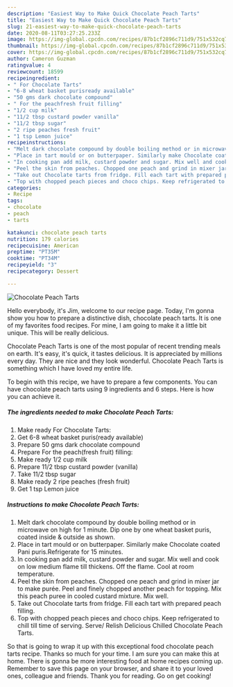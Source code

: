 ```yaml
---
description: "Easiest Way to Make Quick Chocolate Peach Tarts"
title: "Easiest Way to Make Quick Chocolate Peach Tarts"
slug: 21-easiest-way-to-make-quick-chocolate-peach-tarts
date: 2020-08-11T03:27:25.233Z
image: https://img-global.cpcdn.com/recipes/87b1cf2896c711d9/751x532cq70/chocolate-peach-tarts-recipe-main-photo.jpg
thumbnail: https://img-global.cpcdn.com/recipes/87b1cf2896c711d9/751x532cq70/chocolate-peach-tarts-recipe-main-photo.jpg
cover: https://img-global.cpcdn.com/recipes/87b1cf2896c711d9/751x532cq70/chocolate-peach-tarts-recipe-main-photo.jpg
author: Cameron Guzman
ratingvalue: 4
reviewcount: 18599
recipeingredient:
- " For Chocolate Tarts"
- "6-8 wheat basket purisready available"
- "50 gms dark chocolate compound"
- " For the peachfresh fruit filling"
- "1/2 cup milk"
- "11/2 tbsp custard powder vanilla"
- "11/2 tbsp sugar"
- "2 ripe peaches fresh fruit"
- "1 tsp Lemon juice"
recipeinstructions:
- "Melt dark chocolate compound by double boiling method or in microwave on high for 1 minute. Dip one by one wheat basket puris, coated inside &amp; outside as shown."
- "Place in tart mould or on butterpaper. Similarly make Chocolate coated Pani puris.Refrigerate for 15 minutes."
- "In cooking pan add milk, custard powder and sugar. Mix well and cook on low medium flame till thickens. Off the flame. Cool at room temperature."
- "Peel the skin from peaches. Chopped one peach and grind in mixer jar to make purée. Peel and finely chopped another peach for topping. Mix this peach puree in cooled custard mixture. Mix well."
- "Take out Chocolate tarts from fridge. Fill each tart with prepared peach filling."
- "Top with chopped peach pieces and choco chips. Keep refrigerated to chill till time of serving. Serve/ Relish Delicious Chilled Chocolate Peach Tarts."
categories:
- Recipe
tags:
- chocolate
- peach
- tarts

katakunci: chocolate peach tarts 
nutrition: 179 calories
recipecuisine: American
preptime: "PT35M"
cooktime: "PT34M"
recipeyield: "3"
recipecategory: Dessert

---
```



![Chocolate Peach Tarts](https://img-global.cpcdn.com/recipes/87b1cf2896c711d9/751x532cq70/chocolate-peach-tarts-recipe-main-photo.jpg)

Hello everybody, it's Jim, welcome to our recipe page. Today, I'm gonna show you how to prepare a distinctive dish, chocolate peach tarts. It is one of my favorites food recipes. For mine, I am going to make it a little bit unique. This will be really delicious.



Chocolate Peach Tarts is one of the most popular of recent trending meals on earth. It's easy, it's quick, it tastes delicious. It is appreciated by millions every day. They are nice and they look wonderful. Chocolate Peach Tarts is something which I have loved my entire life.


To begin with this recipe, we have to prepare a few components. You can have chocolate peach tarts using 9 ingredients and 6 steps. Here is how you can achieve it.

<!--inarticleads1-->

##### The ingredients needed to make Chocolate Peach Tarts:

1. Make ready  For Chocolate Tarts:
1. Get 6-8 wheat basket puris(ready available)
1. Prepare 50 gms dark chocolate compound
1. Prepare  For the peach(fresh fruit) filling:
1. Make ready 1/2 cup milk
1. Prepare 11/2 tbsp custard powder (vanilla)
1. Take 11/2 tbsp sugar
1. Make ready 2 ripe peaches (fresh fruit)
1. Get 1 tsp Lemon juice




<!--inarticleads2-->

##### Instructions to make Chocolate Peach Tarts:

1. Melt dark chocolate compound by double boiling method or in microwave on high for 1 minute. Dip one by one wheat basket puris, coated inside &amp; outside as shown.
1. Place in tart mould or on butterpaper. Similarly make Chocolate coated Pani puris.Refrigerate for 15 minutes.
1. In cooking pan add milk, custard powder and sugar. Mix well and cook on low medium flame till thickens. Off the flame. Cool at room temperature.
1. Peel the skin from peaches. Chopped one peach and grind in mixer jar to make purée. Peel and finely chopped another peach for topping. Mix this peach puree in cooled custard mixture. Mix well.
1. Take out Chocolate tarts from fridge. Fill each tart with prepared peach filling.
1. Top with chopped peach pieces and choco chips. Keep refrigerated to chill till time of serving. Serve/ Relish Delicious Chilled Chocolate Peach Tarts.




So that is going to wrap it up with this exceptional food chocolate peach tarts recipe. Thanks so much for your time. I am sure you can make this at home. There is gonna be more interesting food at home recipes coming up. Remember to save this page on your browser, and share it to your loved ones, colleague and friends. Thank you for reading. Go on get cooking!
